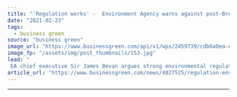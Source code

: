 ```yaml
---
title: "'Regulation works' -  Environment Agency warns against post-Brexit red tape bonfire"
date: "2021-02-23"
tags: 
  - business green
source: "business green"
image_url: "https://www.businessgreen.com/api/v1/wps/2459739/cdb6a0ea-df93-4dc6-bdc2-53b60ba0810e/1/iStock-667485134-environment-agency-van-185x114.jpg"
image_fp: "/assets/img/post_thumbnails/153.jpg"
lead: "
 EA chief executive Sir James Bevan argues strong environmental regulation crucial to post-pandemic economic recovery ..."
article_url: "https://www.businessgreen.com/news/4027525/regulation-environment-agency-warns-post-brexit-red-tape-bonfire"
---
```


---
